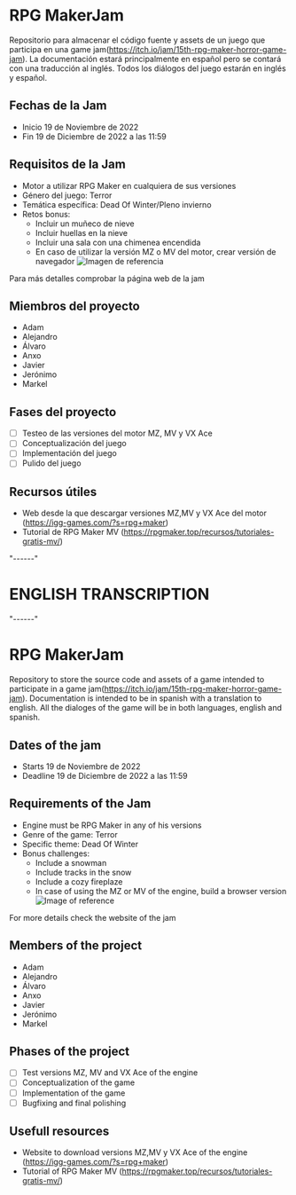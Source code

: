 # RPG MakerJam
Repositorio para almacenar el código fuente y assets de un juego que participa en una game jam(https://itch.io/jam/15th-rpg-maker-horror-game-jam).
La documentación estará principalmente en español pero se contará con una traducción al inglés. 
Todos los diálogos del juego estarán en inglés y español.

## Fechas de la Jam
- Inicio 19 de Noviembre de 2022
- Fin 19 de Diciembre de 2022 a las 11:59

## Requisitos de la Jam
- Motor a utilizar RPG Maker en cualquiera de sus versiones
- Género del juego: Terror
- Temática específica: Dead Of Winter/Pleno invierno
- Retos bonus:
    - Incluir un muñeco de nieve
    - Incluir huellas en la nieve
    - Incluir una sala con una chimenea encendida
    - En caso de utilizar la versión MZ o MV del motor, crear versión de navegador
![Imagen de referencia](/Docs/Im%C3%A1genes/referencia-para-readme.jpg)

Para más detalles comprobar la página web de la jam
## Miembros del proyecto
- Adam
- Alejandro
- Álvaro
- Anxo
- Javier
- Jerónimo
- Markel

## Fases del proyecto
- [ ] Testeo de las versiones del motor MZ, MV y VX Ace
- [ ] Conceptualización del juego
- [ ] Implementación del juego
- [ ] Pulido del juego

## Recursos útiles
- Web desde la que descargar versiones MZ,MV y VX Ace del motor (https://igg-games.com/?s=rpg+maker)
- Tutorial de RPG Maker MV (https://rpgmaker.top/recursos/tutoriales-gratis-mv/)

"------"
# ENGLISH TRANSCRIPTION
"------"
# RPG MakerJam
Repository to store the source code and assets of a game intended to participate in a game jam(https://itch.io/jam/15th-rpg-maker-horror-game-jam).
Documentation is intended to be in spanish with a translation to english. 
All the dialoges of the game will be in both languages, english and spanish.

## Dates of the jam
- Starts 19 de Noviembre de 2022
- Deadline 19 de Diciembre de 2022 a las 11:59

## Requirements of the Jam
- Engine must be RPG Maker in any of his versions
- Genre of the game: Terror
- Specific theme: Dead Of Winter
- Bonus challenges:
    - Include a snowman
    - Include tracks in the snow
    - Include a cozy fireplaze
    - In case of using the MZ or MV of the engine, build a browser version
![Image of reference](/Docs/Im%C3%A1genes/referencia-para-readme.jpg)

For more details check the website of the jam
## Members of the project
- Adam
- Alejandro
- Álvaro
- Anxo
- Javier
- Jerónimo
- Markel

## Phases of the project
- [ ] Test versions MZ, MV and VX Ace of the engine
- [ ] Conceptualization of the game
- [ ] Implementation of the game
- [ ] Bugfixing and final polishing

## Usefull resources
- Website to download versions MZ,MV y VX Ace of the engine (https://igg-games.com/?s=rpg+maker)
- Tutorial of RPG Maker MV (https://rpgmaker.top/recursos/tutoriales-gratis-mv/)
